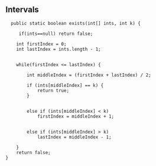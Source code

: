 ## Intervals
      public static boolean exists(int[] ints, int k) {
    
         if(ints==null) return false;
         
        int firstIndex = 0;
        int lastIndex = ints.length - 1;
    
        
        while(firstIndex <= lastIndex) {
            
            int middleIndex = (firstIndex + lastIndex) / 2;
            
            if (ints[middleIndex] == k) {
                return true;
            }
    
            
            else if (ints[middleIndex] < k)
                firstIndex = middleIndex + 1;
    
            
            else if (ints[middleIndex] > k)
                lastIndex = middleIndex - 1;
    
        }
        return false;
    }

